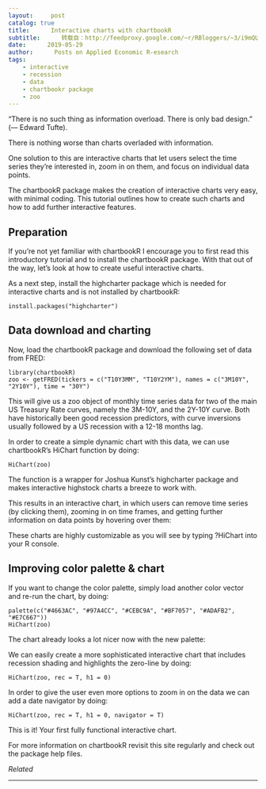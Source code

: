 ```yaml
---
layout:     post
catalog: true
title:      Interactive charts with chartbookR
subtitle:      转载自：http://feedproxy.google.com/~r/RBloggers/~3/i9mQUQbJ0JY/
date:      2019-05-29
author:      Posts on Applied Economic R-esearch
tags:
    - interactive
    - recession
    - data
    - chartbookr package
    - zoo
---
```








> 
“There is no such thing as information overload. There is only bad design.” (— Edward Tufte).


There is nothing worse than charts overladed with information.

One solution to this are interactive charts that let users select the time series they’re interested in, zoom in on them, and focus on individual data points.

The chartbookR package makes the creation of interactive charts very easy, with minimal coding. This tutorial outlines how to create such charts and how to add further interactive features.

## Preparation

If you’re not yet familiar with chartbookR I encourage you to first read this introductory tutorial and to install the chartbookR package. With that out of the way, let’s look at how to create useful interactive charts.

As a next step, install the highcharter package which is needed for interactive charts and is not installed by chartbookR:

```
install.packages("highcharter")
```

## Data download and charting

Now, load the chartbookR package and download the following set of data from FRED:

```
library(chartbookR)
zoo <- getFRED(tickers = c("T10Y3MM", "T10Y2YM"), names = c("3M10Y", "2Y10Y"), time = "30Y")
```

This will give us a zoo object of monthly time series data for two of the main US Treasury Rate curves, namely the 3M-10Y, and the 2Y-10Y curve. Both have historically been good recession predictors, with curve inversions usually followed by a US recession with a 12-18 months lag.

In order to create a simple dynamic chart with this data, we can use chartbookR’s HiChart function by doing:

```
HiChart(zoo)
```

The function is a wrapper for Joshua Kunst’s highcharter package and makes interactive highstock charts a breeze to work with.

This results in an interactive chart, in which users can remove time series (by clicking them), zooming in on time frames, and getting further information on data points by hovering over them:




These charts are highly customizable as you will see by typing ?HiChart into your R console.

## Improving color palette & chart

If you want to change the color palette, simply load another color vector and re-run the chart, by doing:

```
palette(c("#4663AC", "#97A4CC", "#CEBC9A", "#BF7057", "#ADAFB2", "#E7C667"))
HiChart(zoo)
```

The chart already looks a lot nicer now with the new palette:




We can easily create a more sophisticated interactive chart that includes recession shading and highlights the zero-line by doing:

```
HiChart(zoo, rec = T, h1 = 0)
```

In order to give the user even more options to zoom in on the data we can add a date navigator by doing:

```
HiChart(zoo, rec = T, h1 = 0, navigator = T)
```

This is it! Your first fully functional interactive chart.




For more information on chartbookR revisit this site regularly and check out the package help files.


*Related*








---
